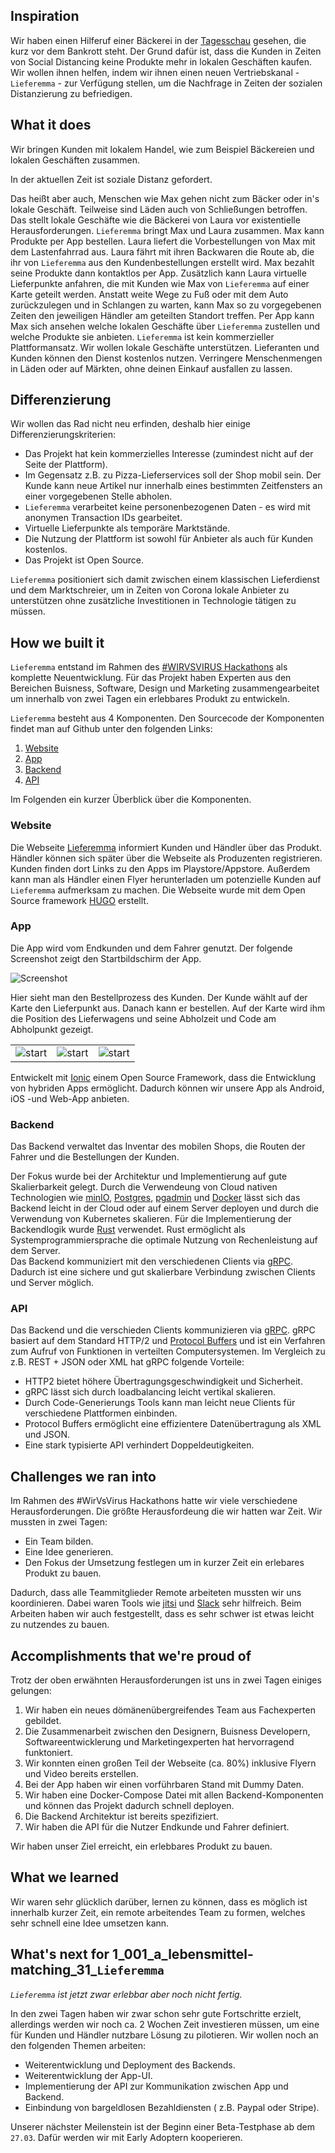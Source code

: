 
## Inspiration

Wir haben einen Hilferuf einer Bäckerei in der [Tagesschau](https://twitter.com/klee_lina/status/1240992740890025985)  gesehen, die kurz vor dem Bankrott steht. Der Grund dafür ist, dass die Kunden in Zeiten von Social Distancing keine Produkte mehr in lokalen Geschäften kaufen. Wir wollen ihnen helfen, indem wir ihnen einen neuen Vertriebskanal - `Lieferemma` - zur Verfügung stellen, um die Nachfrage in Zeiten der sozialen Distanzierung zu befriedigen.
 
##  What it does

Wir bringen Kunden mit lokalem Handel, wie zum Beispiel Bäckereien und lokalen Geschäften zusammen.

In der aktuellen Zeit ist soziale Distanz gefordert. 

Das heißt aber auch, Menschen wie Max gehen nicht zum Bäcker oder in's lokale Geschäft. 
Teilweise sind Läden auch von Schließungen betroffen. 
Das stellt lokale Geschäfte wie die Bäckerei von Laura vor existentielle Herausforderungen.
`Lieferemma` bringt Max und Laura zusammen. 
Max kann Produkte per App bestellen.
Laura liefert die Vorbestellungen von Max mit dem Lastenfahrrad aus.
Laura fährt mit ihren Backwaren die Route ab, die ihr von `Lieferemma` aus den Kundenbestellungen erstellt wird.
Max bezahlt seine Produkte dann kontaktlos per App.
Zusätzlich kann Laura virtuelle Lieferpunkte anfahren, die mit Kunden wie Max von `Lieferemma` auf einer Karte geteilt werden.
Anstatt weite Wege zu Fuß oder mit dem Auto zurückzulegen und in Schlangen zu warten, kann Max so zu vorgegebenen Zeiten den jeweiligen Händler am geteilten Standort treffen. 
Per App kann Max sich ansehen welche lokalen Geschäfte über `Lieferemma` zustellen und welche Produkte sie anbieten.
`Lieferemma` ist kein kommerzieller Plattformansatz. 
Wir wollen lokale Geschäfte unterstützen. 
Lieferanten und Kunden können den Dienst kostenlos nutzen.
Verringere Menschenmengen in Läden oder auf Märkten, ohne deinen Einkauf ausfallen zu lassen. 

## Differenzierung

Wir wollen das Rad nicht neu erfinden, deshalb hier einige Differenzierungskriterien:

- Das Projekt hat kein kommerzielles Interesse (zumindest nicht auf der Seite der Plattform).
- Im Gegensatz z.B. zu Pizza-Lieferservices soll der Shop mobil sein. Der Kunde kann neue Artikel nur innerhalb eines bestimmten Zeitfensters an einer vorgegebenen Stelle abholen.
- `Lieferemma` verarbeitet keine personenbezogenen Daten - es wird mit anonymen Transaction IDs gearbeitet.
- Virtuelle Lieferpunkte als temporäre Marktstände.
- Die Nutzung der Plattform ist sowohl für Anbieter als auch für Kunden kostenlos.
- Das Projekt ist Open Source.

`Lieferemma` positioniert sich damit zwischen einem klassischen Lieferdienst und dem Marktschreier, um in Zeiten von Corona lokale Anbieter zu unterstützen ohne zusätzliche Investitionen in Technologie tätigen zu müssen.

## How we built it

`Lieferemma` entstand im Rahmen des [#WIRVSVIRUS Hackathons](https://wirvsvirushackathon.org/) als komplette Neuentwicklung.
Für das Projekt haben Experten aus den Bereichen Buisness, Software, Design und Marketing zusammengearbeitet um innerhalb von zwei Tagen ein erlebbares Produkt zu entwickeln. 

`Lieferemma` besteht aus 4 Komponenten. Den Sourcecode der Komponenten findet man auf Github unter den folgenden Links:

1. [Website](https://github.com/lieferemma/website) 
2. [App](https://github.com/lieferemma/frontend)
3. [Backend](https://github.com/lieferemma/backend)
4. [API](https://github.com/lieferemma/api)


Im Folgenden ein kurzer Überblick über die Komponenten.

### Website

Die Webseite [Lieferemma](Lieferemma.de) informiert Kunden und Händler über das Produkt. Händler können sich später über die Webseite als Produzenten registrieren. Kunden finden dort Links zu den Apps im Playstore/Appstore. Außerdem kann man als Händler einen Flyer herunterladen um potenzielle Kunden auf `Lieferemma` aufmerksam zu machen. 
Die Webseite wurde mit dem Open Source framework [HUGO](https://gohugo.io/) erstellt.

### App

Die App wird vom Endkunden und dem Fahrer genutzt. Der folgende Screenshot zeigt den Startbildschirm der App.

![Screenshot](https://github.com/lieferemma/overview/raw/master/res/customer/001_index.png)

Hier sieht man den Bestellprozess des Kunden. Der Kunde wählt auf der Karte den Lieferpunkt aus. Danach kann er bestellen. Auf der Karte wird ihm die Position des Lieferwagens und seine Abholzeit und Code am Abholpunkt gezeigt.

<table>
 <tr>
<td><img src="https://github.com/lieferemma/overview/raw/master/res/customer/002_map.png" alt="start"
	title="Start Bildschirm"   /></td>
<td><img src="https://github.com/lieferemma/overview/raw/master/res/customer/003_order.png" alt="start"
	title="Start Bildschirm"   /></td>
    <td><img src="https://github.com/lieferemma/overview/raw/master/res/customer/004_map.png" alt="start"
	title="Start Bildschirm"   /></td>
    
</tr>
</table>

Entwickelt mit [Ionic](https://ionicframework.com/) einem Open Source Framework, dass die Entwicklung von hybriden Apps ermöglicht.
Dadurch können wir unsere App als Android, iOS -und Web-App anbieten. 

### Backend

Das Backend verwaltet das Inventar des mobilen Shops, die Routen der Fahrer und die Bestellungen der Kunden.

Der Fokus wurde bei der Architektur und Implementierung auf gute Skalierbarkeit gelegt. 
Durch die Verwendeung von Cloud nativen Technologien wie [minIO](https://min.io/), [Postgres](https://www.postgresql.org/), [pgadmin](https://www.pgadmin.org/) und [Docker](https://www.docker.com/) lässt sich das Backend leicht in der Cloud
oder auf einem Server deployen und durch die Verwendung von Kubernetes skalieren. 
Für die Implementierung der Backendlogik wurde [Rust](https://www.rust-lang.org/) verwendet. Rust ermöglicht als Systemprogrammiersprache die optimale Nutzung von Rechenleistung auf dem Server.  
Das Backend kommuniziert mit den verschiedenen Clients via [gRPC](https://grpc.io/). Dadurch ist eine sichere und gut skalierbare Verbindung
zwischen Clients und Server möglich.

### API

Das Backend und die verschieden Clients kommunizieren via [gRPC](https://grpc.io/).
gRPC basiert auf dem Standard HTTP/2 und [Protocol Buffers](https://developers.google.com/protocol-buffers) und ist ein Verfahren zum Aufruf von Funktionen in verteilten Computersystemen. Im Vergleich zu z.B. REST + JSON oder XML hat gRPC folgende Vorteile:

- HTTP2 bietet höhere Übertragungsgeschwindigkeit und Sicherheit.
- gRPC lässt sich durch loadbalancing leicht vertikal skalieren.
- Durch Code-Generierungs Tools kann man leicht neue Clients für verschiedene Plattformen einbinden.
- Protocol Buffers ermöglicht eine effizientere Datenübertragung als XML und JSON.
- Eine stark typisierte API verhindert Doppeldeutigkeiten.

## Challenges we ran into

Im Rahmen des #WirVsVirus Hackathons hatte wir viele verschiedene Herausforderungen.
Die größte Herausfordeung die wir hatten war Zeit. Wir mussten in zwei Tagen:
- Ein Team bilden.
- Eine Idee generieren.
- Den Fokus der Umsetzung festlegen um in kurzer Zeit ein erlebares Produkt zu bauen.

Dadurch, dass alle Teammitglieder Remote arbeiteten mussten wir uns koordinieren. Dabei waren Tools wie [jitsi](https://jitsi.org/) und [Slack](https://slack.com/intl/de-de/) sehr hilfreich. 
Beim Arbeiten haben wir auch festgestellt, dass es sehr schwer ist etwas leicht zu nutzendes zu bauen.

## Accomplishments that we're proud of

Trotz der oben erwähnten Herausforderungen ist uns in zwei Tagen einiges gelungen:
1. Wir haben ein neues dömänenübergreifendes Team aus Fachexperten gebildet. 
2. Die Zusammenarbeit zwischen den Designern, Buisness Developern, Softwareentwicklerung und Marketingexperten hat hervorragend funktoniert.
3. Wir konnten einen großen Teil der Webseite (ca. 80%) inklusive Flyern und Video bereits erstellen.
4. Bei der App haben wir einen vorführbaren Stand mit Dummy Daten.
5. Wir haben eine Docker-Compose Datei mit allen Backend-Komponenten und können das Projekt dadurch schnell deployen.
6. Die Backend Architektur ist bereits spezifiziert.
7. Wir haben die API für die Nutzer Endkunde und Fahrer definiert.

Wir haben unser Ziel erreicht, ein erlebbares Produkt zu bauen. 

## What we learned

Wir waren sehr glücklich darüber, lernen zu können, dass es möglich ist innerhalb kurzer Zeit, ein remote arbeitendes
Team zu formen, welches sehr schnell eine Idee umsetzen kann. 

## What's next for 1_001_a_lebensmittel-matching_31_`Lieferemma`

*`Lieferemma` ist jetzt zwar erlebbar aber noch nicht fertig.*

In den zwei Tagen haben wir zwar schon sehr gute Fortschritte erzielt, allerdings werden wir noch ca. 2 Wochen Zeit investieren müssen,
um eine für Kunden und Händler nutzbare Lösung zu pilotieren. Wir wollen noch an den folgenden Themen arbeiten:
- Weiterentwicklung und Deployment des Backends.
- Weiterentwicklung der App-UI.
- Implementierung der API zur Kommunikation zwischen App und Backend.
- Einbindung von bargeldlosen Bezahldiensten ( z.B. Paypal oder Stripe).

Unserer nächster Meilenstein ist der Beginn einer Beta-Testphase ab dem `27.03`. Dafür werden wir mit Early Adoptern kooperieren. 